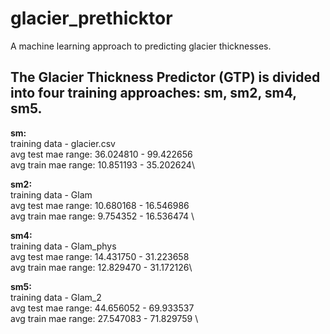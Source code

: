 # glacier_prethicktor
A machine learning approach to predicting glacier thicknesses.

The Glacier Thickness Predictor (GTP) is divided into four training approaches: sm, sm2, sm4, sm5.
---
**sm:** \
training data - glacier.csv \
avg test mae range: 36.024810 - 99.422656 \
avg train mae range: 10.851193 - 35.202624\

**sm2:** \
training data - Glam \
avg test mae range: 10.680168 - 16.546986 \
avg train mae range: 9.754352 - 16.536474 \

**sm4:** \
training data - Glam_phys \
avg test mae range: 14.431750 - 31.223658 \
avg train mae range: 12.829470 - 31.172126\

**sm5:** \
training data - Glam_2 \
avg test mae range: 44.656052 - 69.933537 \
avg train mae range: 27.547083 - 71.829759 \
##